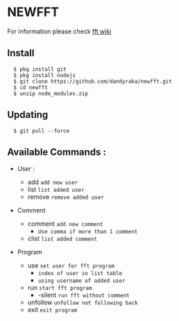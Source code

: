 # NEWFFT
For information please check [fft wiki](https://github.com/VicoErv/fft/wiki)

## Install
      $ pkg install git
      $ pkg install nodejs
      $ git clone https://github.com/dandyraka/newfft.git
      $ cd newfft
      $ unzip node_modules.zip

## Updating
      $ git pull --force

## Available Commands :
- User :
    - add `add new user`
    - list `list added user`
    - remove `remove added user`

- Comment
    - comment `add new comment`
        - `Use comma if more than 1 comment`
    - clist `list added comment`

 - Program
    - use `set user for fft program`
        - `index of user in list table`
        - `using username of added user`
    - run `start fft program`
        - -silent `run fft without comment`
    - unfollow `unfollow not following back`
    - exit `exit program`
